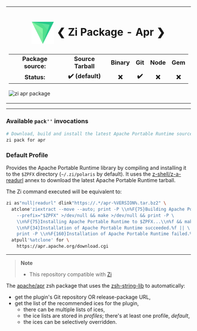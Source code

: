 <table><tr><td>
  <h1 align="center">
    <p><a href="https://github.com/z-shell/zi">
    <img align="center" src="https://github.com/z-shell/zi/raw/main/docs/images/logo.svg" alt="Logo" width="60px" height="60px" /></a>
  ❮ Zi Package - Apr ❯</p>
</h1>
<h3 align="center">
<table>
    <tr>
        <td><b>Package source:</b></td>
        <td>Source Tarball</td>
        <td>Binary</td>
        <td>Git</td>
        <td>Node</td>
        <td>Gem</td>
    </tr>
    <tr>
        <td><b>Status:</b></td>
        <td>✔️ (default)</td>
        <td>❌</td>
        <td>✔️</td>
        <td>❌</td>
        <td>❌</td>
    </tr>
</table></h3>
<p><img align="center" src="https://user-images.githubusercontent.com/59910950/172339363-8a890ff1-5db7-4aa7-a674-77b72663cbcd.png" alt="zi apr package" width="100%" height="auto" /></p>
</td></tr></table><hr />

### Available `pack''` invocations

```zsh
# Download, build and install the latest Apache Portable Runtime source tarball
zi pack for apr
```

### Default Profile

Provides the Apache Portable Runtime library by compiling and installing it to the `$ZPFX` directory (`~/.zi/polaris` by default). It uses the [z-shell/z-a-readurl](https://github.com/z-shell/z-a-readurl) annex to download the latest Apache Portable Runtime tarball.

The Zi command executed will be equivalent to:

```zsh
zi as"null|readurl" dlink"https://.*/apr-%VERSION%.tar.bz2" \
  atclone'ziextract --move --auto; print -P \\n%F{75}Building Apache Portable Runtime...\\n%f; ./configure \
    --prefix="$ZPFX" >/dev/null && make >/dev/null && print -P \
    \\n%F{75}Installing Apache Portable Runtime to $ZPFX...\\n%f && make install >/dev/null && print -P \
    \\n%F{34}Installation of Apache Portable Runtime succeeded.%f || \
    print -P \\n%F{160}Installation of Apache Portable Runtime failed.%f' \
  atpull'%atclone' for \
    https://apr.apache.org/download.cgi
```

---


> **Note**
>- This repository compatible with [Zi](https://github.com/z-shell/zi)

The [apache/apr](https://github.com/apache/apr) zsh package that uses the [zsh-string-lib](https://github.com/z-shell/zsh-string-lib) to automatically:

- get the plugin's Git repository OR release-package URL,
- get the list of the recommended ices for the plugin,
  - there can be multiple lists of ices,
  - the ice lists are stored in _profiles_; there's at least one profile, _default_,
  - the ices can be selectively overridden.
